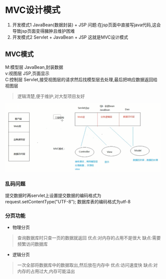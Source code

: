 # MVC设计模式
1. 开发模式1
   JavaBean(数据封装) + JSP
问题:在jsp页面中直接写java代码,这会导致jsp页面变得臃肿且维护困难
2. 开发模式2
   Servlet + JavaBean + JSP
这就是MVC设计模式

## MVC模式
M:模型层  JavaBean,封装数据  
v:视图层  JSP,页面显示  
C:控制层  Servlet,接受视图层的请求然后找模型层去处理,最后把响应数据返回给视图层
>逻辑清楚,便于维护,对大型项目友好  

![mvc设计模式和javaee三层的对应关系](mvc.png)

### 乱码问题
提交数据时再servlet上设置提交数据的编码格式为request.setContentType("UTF-8");
数据库表的编码格式为utf-8

### 分页功能
* 物理分页
>查询数据库时只查一页的数据就返回
优点:对内存的占用不是很大
缺点:需要频繁访问数据库

* 逻辑分页
>一次全部将数据库中的数据取出,然后放在内存中
优点:访问速度快
缺点:对内存的占用过大,内存可能溢出